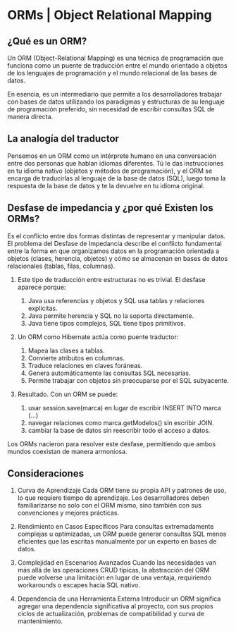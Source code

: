 # ORMs | Object Relational Mapping

## ¿Qué es un ORM?

Un ORM (Object-Relational Mapping) es una técnica de programación que funciona como un puente de traducción entre el mundo orientado a objetos de los lenguajes de programación y el mundo relacional de las bases de datos.

En esencia, es un intermediario que permite a los desarrolladores trabajar con bases de datos utilizando los paradigmas y estructuras de su lenguaje de programación preferido, sin necesidad de escribir consultas SQL de manera directa.

## La analogía del traductor

Pensemos en un ORM como un intérprete humano en una conversación entre dos personas que hablan idiomas diferentes. Tú le das instrucciones en tu idioma nativo (objetos y métodos de programación), y el ORM se encarga de traducirlas al lenguaje de la base de datos (SQL), luego toma la respuesta de la base de datos y te la devuelve en tu idioma original.

## Desfase de impedancia y ¿por qué Existen los ORMs?

Es el conflicto entre dos formas distintas de representar y manipular datos. El problema del Desfase de Impedancia describe el conflicto fundamental entre la forma en que organizamos datos en la programación orientada a objetos (clases, herencia, objetos) y cómo se almacenan en bases de datos relacionales (tablas, filas, columnas).

1. Este tipo de traducción entre estructuras no es trivial. El desfase aparece porque:
    1. Java usa referencias y objetos y SQL usa tablas y relaciones explícitas.
    2. Java permite herencia y SQL no la soporta directamente.
    3. Java tiene tipos complejos, SQL tiene tipos primitivos.

2. Un ORM como Hibernate actúa como puente traductor:
    1. Mapea las clases a tablas.
    2. Convierte atributos en columnas.
    3. Traduce relaciones en claves foráneas.
    4. Genera automáticamente las consultas SQL necesarias.
    5. Permite trabajar con objetos sin preocuparse por el SQL subyacente.

3. Resultado. Con un ORM se puede:

    1. usar session.save(marca) en lugar de escribir INSERT INTO marca (...)
    2. navegar relaciones como marca.getModelos() sin escribir JOIN.
    3. cambiar la base de datos sin reescribir todo el acceso a datos.

Los ORMs nacieron para resolver este desfase, permitiendo que ambos mundos coexistan de manera armoniosa.

## Consideraciones

1. Curva de Aprendizaje
    Cada ORM tiene su propia API y patrones de uso, lo que requiere tiempo de aprendizaje. Los desarrolladores deben familiarizarse no solo con el ORM mismo, sino también con sus convenciones y mejores prácticas.

2. Rendimiento en Casos Específicos
    Para consultas extremadamente complejas u optimizadas, un ORM puede generar consultas SQL menos eficientes que las escritas manualmente por un experto en bases de datos.

3. Complejidad en Escenarios Avanzados
    Cuando las necesidades van más allá de las operaciones CRUD típicas, la abstracción del ORM puede volverse una limitación en lugar de una ventaja, requiriendo workarounds o escapes hacia SQL nativo.

4. Dependencia de una Herramienta Externa
    Introducir un ORM significa agregar una dependencia significativa al proyecto, con sus propios ciclos de actualización, problemas de compatibilidad y curva de mantenimiento.
